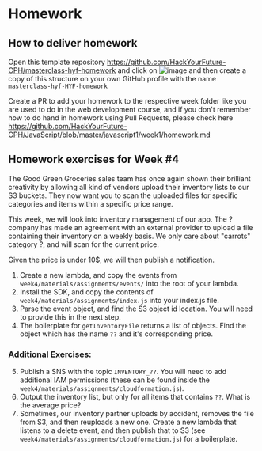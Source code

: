 # Homework

## How to deliver homework

Open this template repository https://github.com/HackYourFuture-CPH/masterclass-hyf-homework and click on ![image](https://user-images.githubusercontent.com/6642037/115988976-3796da80-a5bc-11eb-9184-554a2218b2ae.png) and then create a copy of this structure on your own GitHub profile with the name `masterclass-hyf-HYF-homework`

Create a PR to add your homework to the respective week folder like you are used to do in the web development course, and if you don't remember how to do hand in homework using Pull Requests, please check here https://github.com/HackYourFuture-CPH/JavaScript/blob/master/javascript1/week1/homework.md

## Homework exercises for Week #4

The Good Green Groceries sales team has once again shown their brilliant creativity by allowing all kind of vendors upload their inventory lists to our S3 buckets. They now want you to scan the uploaded files for specific categories and items within a specific price range.

This week, we will look into inventory management of our app. The ? company has made an agreement with an external provider to upload a file containing their inventory on a weekly basis. We only care about "carrots" category ?, and will scan for the current price.

Given the price is under 10$, we will then publish a notification.

1. Create a new lambda, and copy the events from `week4/materials/assignments/events/` into the root of your lambda.
2. Install the SDK, and copy the contents of `week4/materials/assignments/index.js` into your index.js file.
3. Parse the event object, and find the S3 object id location. You will need to provide this in the next step.
4. The boilerplate for `getInventoryFile` returns a list of objects. Find the object which has the name `??` and it's corresponding price.

### Additional Exercises:

5. Publish a SNS with the topic `INVENTORY_??`. You will need to add additional IAM permissions (these can be found inside the `week4/materials/assignments/cloudformation.js`).
6. Output the inventory list, but only for all items that contains `??`. What is the average price?
7. Sometimes, our inventory partner uploads by accident, removes the file from S3, and then reuploads a new one. Create a new lambda that listens to a delete event, and then publish that to S3 (see `week4/materials/assignments/cloudformation.js`) for a boilerplate.
